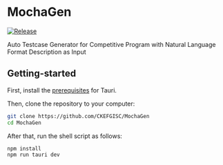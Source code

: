 # MochaGen 
[![Release](https://github.com/CKEFGISC/MochaGen/actions/workflows/release.yml/badge.svg)](https://github.com/CKEFGISC/MochaGen/actions/workflows/release.yml)

Auto Testcase Generator for Competitive Program with Natural Language Format Description as Input

## Getting-started

First, install the [prerequisites](https://tauri.app/v1/guides/getting-started/prerequisites/) for Tauri.

Then, clone the repository to your computer:

```sh
git clone https://github.com/CKEFGISC/MochaGen
cd MochaGen
```

After that, run the shell script as follows:

```sh
npm install
npm run tauri dev
```
